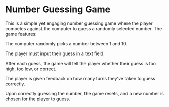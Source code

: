 # Number Guessing Game
This is a simple yet engaging number guessing game where the player competes against the computer to guess a randomly selected number. The game features:

The computer randomly picks a number between 1 and 10.

The player must input their guess in a text field.

After each guess, the game will tell the player whether their guess is too high, too low, or correct.

The player is given feedback on how many turns they've taken to guess correctly.

Upon correctly guessing the number, the game resets, and a new number is chosen for the player to guess.


